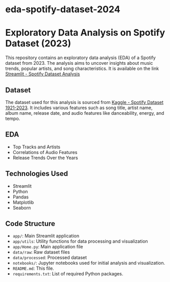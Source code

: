 # eda-spotify-dataset-2024

# Exploratory Data Analysis on Spotify Dataset (2023)

This repository contains an exploratory data analysis (EDA) of a Spotify dataset from 2023. The analysis aims to uncover insights about music trends, popular artists, and song characteristics.
It is available on the link [Streamlit - Spotify Dataset Analysis](https://xh-eda-spotify-dataset-2024.streamlit.app/)

## Dataset

The dataset used for this analysis is sourced from [Kaggle - Spotify Dataset 1921-2023](https://www.kaggle.com/datasets/nelgiriyewithana/top-spotify-songs-2023). It includes various features such as song title, artist name, album name, release date, and audio features like danceability, energy, and tempo.


## EDA 

- Top Tracks and Artists
- Correlations of Audio Features
- Release Trends Over the Years


## Technologies Used
- Streamlit
- Python
- Pandas
- Matplotlib
- Seaborn


## Code Structure
- `app/`: Main Streamlit application
- `app/utils`: Utility functions for data processing and visualization
- `app/Home.py`: Main application file
- `data/raw`: Raw dataset files
- `data/processed`: Processed dataset
- `notebooks/`: Jupyter notebooks used for initial analysis and visualization.
- `README.md`: This file.
- `requirements.txt`: List of required Python packages.
